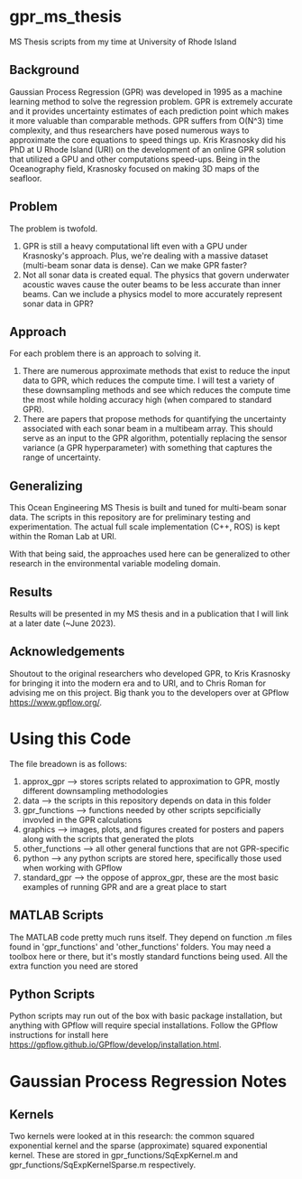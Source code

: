 # gpr_ms_thesis
MS Thesis scripts from my time at University of Rhode Island

## Background
Gaussian Process Regression (GPR) was developed in 1995 as a machine learning method to solve the regression problem. GPR is extremely accurate and it provides uncertainty estimates of each prediction point which makes it more valuable than comparable methods. GPR suffers from O(N^3) time complexity, and thus researchers have posed numerous ways to approximate the core equations to speed things up. Kris Krasnosky did his PhD at U Rhode Island (URI) on the development of an online GPR solution that utilized a GPU and other computations speed-ups. Being in the Oceanography field, Krasnosky focused on making 3D maps of the seafloor.

## Problem
The problem is twofold.
1. GPR is still a heavy computational lift even with a GPU under Krasnosky's approach. Plus, we're dealing with a massive dataset (multi-beam sonar data is dense). Can we make GPR faster?
2. Not all sonar data is created equal. The physics that govern underwater acoustic waves cause the outer beams to be less accurate than inner beams. Can we include a physics model to more accurately represent sonar data in GPR?

## Approach
For each problem there is an approach to solving it.
1. There are numerous approximate methods that exist to reduce the input data to GPR, which reduces the compute time. I will test a variety of these downsampling methods and see which reduces the compute time the most while holding accuracy high (when compared to standard GPR).
2. There are papers that propose methods for quantifying the uncertainty associated with each sonar beam in a multibeam array. This should serve as an input to the GPR algorithm, potentially replacing the sensor variance (a GPR hyperparameter) with something that captures the range of uncertainty.

## Generalizing
This Ocean Engineering MS Thesis is built and tuned for multi-beam sonar data. The scripts in this repository are for preliminary testing and experimentation. The actual full scale implementation (C++, ROS) is kept within the Roman Lab at URI.

With that being said, the approaches used here can be generalized to other research in the environmental variable modeling domain. 

## Results
Results will be presented in my MS thesis and in a publication that I will link at a later date (~June 2023).

## Acknowledgements
Shoutout to the original researchers who developed GPR, to Kris Krasnosky for bringing it into the modern era and to URI, and to Chris Roman for advising me on this project. Big thank you to the developers over at GPflow https://www.gpflow.org/.

# Using this Code
The file breadown is as follows:
1. approx_gpr --> stores scripts related to approximation to GPR, mostly different downsampling methodologies
2. data --> the scripts in this repository depends on data in this folder
3. gpr_functions --> functions needed by other scripts sepcificially invovled in the GPR calculations
4. graphics --> images, plots, and figures created for posters and papers along with the scripts that generated the plots
5. other_functions --> all other general functions that are not GPR-specific
6. python --> any python scripts are stored here, specifically those used when working with GPflow
7. standard_gpr --> the oppose of approx_gpr, these are the most basic examples of running GPR and are a great place to start


## MATLAB Scripts
The MATLAB code pretty much runs itself. They depend on function .m files found in 'gpr_functions' and 'other_functions' folders. You may need a toolbox here or there, but it's mostly standard functions being used. All the extra function you need are stored

## Python Scripts
Python scripts may run out of the box with basic package installation, but anything with GPflow will require special installations. Follow the GPflow instructions for install here https://gpflow.github.io/GPflow/develop/installation.html.

# Gaussian Process Regression Notes

## Kernels
Two kernels were looked at in this research: the common squared exponential kernel and the sparse (approximate) squared exponential kernel. These are stored in gpr_functions/SqExpKernel.m and gpr_functions/SqExpKernelSparse.m respectively. 
